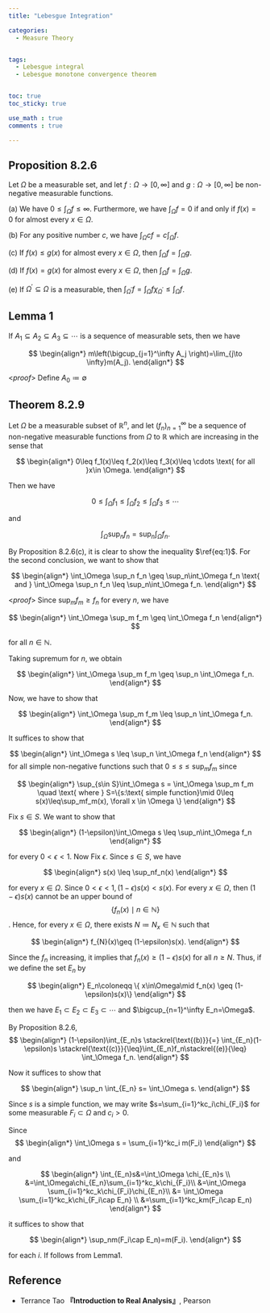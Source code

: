 ```yaml
---
title: "Lebesgue Integration"

categories:
  - Measure Theory 


tags:
  - Lebesgue integral
  - Lebesgue monotone convergence theorem


toc: true
toc_sticky: true

use_math : true
comments : true

---
```


## Proposition 8.2.6
Let $\Omega$ be a measurable set, and let $f: \Omega\rightarrow [0,\infty]$ and $g: \Omega\rightarrow [0,\infty]$ be non-negative measurable functions.

(a) We have $0\leq \int_\Omega f\leq \infty$. Furthermore, we have $\int_\Omega f = 0$ if and only if $f(x)=0$ for almost every $x\in\Omega$.

(b) For any positive number $c$, we have $\int_\Omega cf = c\int_\Omega f$.

(c) If $f(x)\leq g(x)$ for almost every $x\in\Omega$, then $\int_\Omega f = \int_\Omega g$.

(d) If $f(x)=g(x)$ for almost every $x\in\Omega$, then $\int_\Omega f = \int_\Omega g$.

(e) If $\Omega^\prime \subseteq \Omega$ is a measurable, then $\int_{\Omega^\prime}f = \int_{\Omega}f\chi_{\Omega^\prime}\leq \int_{\Omega}f$.


## Lemma 1
If $A_1\subseteq A_2\subseteq A_3\subseteq\cdots$ is a sequence of measurable sets, then we have 

$$
\begin{align*}
m\left(\bigcup_{j=1}^\infty A_j \right)=\lim_{j\to \infty}m(A_j).
\end{align*}
$$

<*proof*>
Define $A_0\coloneqq \emptyset$
## Theorem 8.2.9
Let $\Omega$ be a measurable subset of $\mathbb{R}^n$, and let $(f_n)_{n=1}^\infty$ be a sequence of non-negative measurable functions from $\Omega$ to $\mathbb{R}$ which are increasing in the sense that 

$$
\begin{align*}
0\leq f_1(x)\leq f_2(x)\leq f_3(x)\leq \cdots \text{ for all }x\in \Omega.
\end{align*}
$$

Then we have

$$
\begin{equation}
0\leq \int_\Omega f_1 \leq \int_\Omega f_2 \leq \int_\Omega f_3\leq \cdots
\end{equation}
\label{eq:1}
$$

and

$$
\begin{equation}
\int_\Omega \sup_n f_n=\sup_n \int_\Omega f_n.
\end{equation}
$$

By Proposition 8.2.6(c), it is clear to show the inequality $\ref{eq:1}$.  For the second conclusion, we want to show that 

$$
\begin{align*}
\int_\Omega \sup_n f_n \geq \sup_n\int_\Omega f_n \text{ and } \int_\Omega \sup_n f_n \leq \sup_n\int_\Omega f_n.
\end{align*}
$$

<*proof*>
Since $\sup_m f_m \geq f_n$  for every $n$, we have 

$$
\begin{align*}
\int_\Omega \sup_m f_m \geq \int_\Omega f_n
\end{align*}
$$

for all $n\in\mathbb{N}$.

Taking supremum for $n$, we obtain

$$
\begin{align*}
\int_\Omega \sup_m f_m \geq \sup_n \int_\Omega f_n.
\end{align*}
$$

Now, we have to show that 

$$
\begin{align*}
\int_\Omega \sup_m f_m \leq \sup_n \int_\Omega f_n.
\end{align*}
$$

It suffices to show that 

$$
\begin{align*}
\int_\Omega s \leq \sup_n \int_\Omega f_n
\end{align*}
$$
for all simple non-negative functions such that $0\leq s \leq \sup_m f_m$ since 

$$
\begin{align*}
\sup_{s\in S}\int_\Omega s = \int_\Omega \sup_m f_m \quad \text{ where } S=\{s:\text{ simple function}\mid 0\leq s(x)\leq\sup_mf_m(x), \forall x \in \Omega \}
\end{align*}
$$

Fix $s\in S$. We want to show that 

$$
\begin{align*}
(1-\epsilon)\int_\Omega s \leq \sup_n\int_\Omega f_n
\end{align*}
$$

for every $0<\epsilon<1$. Now Fix $\epsilon$. Since $s\in S$, we have

$$
\begin{align*}
s(x) \leq \sup_nf_n(x)
\end{align*}
$$

for every $x\in\Omega$. Since $0<\epsilon<1, (1-\epsilon)s(x)<s(x)$. For every $x\in\Omega$, then $(1-\epsilon)s(x)$ cannot be an upper bound of $$\{ f_n(x)\mid n\in\mathbb{N}\} $$. Hence, for every $x\in\Omega$, there exists $N\coloneqq N_x\in\mathbb{N}$ such that 

$$
\begin{align*}
f_{N}(x)\geq (1-\epsilon)s(x).
\end{align*}
$$

Since the $f_n$ increasing, it implies that $f_n(x)\geq (1-\epsilon)s(x)$ for all $n\geq N$. Thus, if we define the set $E_n$ by

$$
\begin{align*}
E_n\coloneqq \{ x\in\Omega\mid f_n(x) \geq (1-\epsilon)s(x)\}
\end{align*}
$$

then we have $E_1\subset E_2\subset E_3\subset \cdots$ and $\bigcup_{n=1}^\infty E_n=\Omega$.

By Proposition 8.2.6,
$$
\begin{align*}
(1-\epsilon)\int_{E_n}s
\stackrel{\text{(b)}}{=} \int_{E_n}(1-\epsilon)s \stackrel{\text{(c)}}{\leq}\int_{E_n}f_n\stackrel{(e)}{\leq} \int_\Omega f_n.
\end{align*} 
$$

Now it suffices to show that 

$$
\begin{align*}
\sup_n \int_{E_n} s= \int_\Omega s.
\end{align*}
$$

Since $s$ is a simple function, we may write $s=\sum_{i=1}^kc_i\chi_{F_i}$ for some measurable $F_i\subset \Omega$ and $c_i >0$.

Since 
$$
\begin{align*}
\int_\Omega s = \sum_{i=1}^kc_i m(F_i)
\end{align*}
$$

and 

$$
\begin{align*}
\int_{E_n}s&=\int_\Omega \chi_{E_n}s \\
&=\int_\Omega\chi_{E_n}\sum_{i=1}^kc_k\chi_{F_i}\\
&=\int_\Omega \sum_{i=1}^kc_k\chi_{F_i}\chi_{E_n}\\
&= \int_\Omega \sum_{i=1}^kc_k\chi_{F_i\cap E_n} \\
&=\sum_{i=1}^kc_km(F_i\cap E_n)
\end{align*}
$$

it suffices to show that 

$$
\begin{align*}
\sup_nm(F_i\cap E_n)=m(F_i).
\end{align*}
$$

for each $i$. If follows from Lemma1.
$$\tag*{$\square$}$$

## Reference
- Terrance Tao  **『**Introduction to Real Analysis**』**, Pearson

